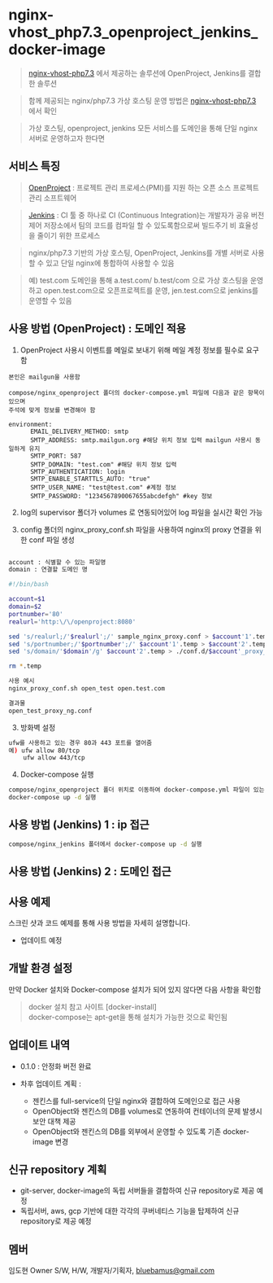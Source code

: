 # nginx-vhost_php7.3_openproject_jenkins_docker-image
> [nginx-vhost-php7.3] 에서 제공하는 솔루션에 OpenProject, Jenkins를 결합한 솔루션

> 함께 제공되는 nginx/php7.3 가상 호스팅 운영 방법은 [nginx-vhost-php7.3] 에서 확인

> 가상 호스팅, openproject, jenkins 모든 서비스를 도메인을 통해 단일 nginx 서버로 운영하고자 한다면

## 서비스 특징
 
> [OpenProject] : 프로젝트 관리 프로세스(PMI)를 지원 하는 오픈 소스 프로젝트 관리 소프트웨어

> [Jenkins] : CI 툴 중 하나로 CI (Continuous Integration)는 개발자가 공유 버전 제어 저장소에서 
  팀의 코드를 컴파일 할 수 있도록함으로써 빌드주기 비 효율성을 줄이기 위한 프로세스

> nginx/php7.3 기반의 가상 호스팅, OpenProject, Jenkins를 개별 서버로 사용할 수 있고 
  단일 nginx에 통합하여 사용할 수 있음

> 예) test.com 도메인을 통해 a.test.com/ b.test/com 으로 가상 호스팅을 운영하고 
      open.test.com으로 오픈프로젝트를 운영,
      jen.test.com으로 jenkins를 운영할 수 있음

## 사용 방법 (OpenProject) : 도메인 적용

1. OpenProject 사용시 이벤트를 메일로 보내기 위해 메일 계정 정보를 필수로 요구함

```
본인은 mailgun을 사용함

compose/nginx_openproject 폴더의 docker-compose.yml 파일에 다음과 같은 항목이 있으며  
주석에 맞게 정보를 변경해야 함

environment:
      EMAIL_DELIVERY_METHOD: smtp
      SMTP_ADDRESS: smtp.mailgun.org #해당 위치 정보 입력 mailgun 사용시 동일하게 유지
      SMTP_PORT: 587
      SMTP_DOMAIN: "test.com" #해당 위치 정보 입력
      SMTP_AUTHENTICATION: login
      SMTP_ENABLE_STARTTLS_AUTO: "true"
      SMTP_USER_NAME: "test@test.com" #계정 정보
      SMTP_PASSWORD: "1234567890067655abcdefgh" #key 정보
```

2. log의 supervisor 폴더가 volumes 로 연동되어있어 log 파일을 실시간 확인 가능

3. config 폴더의 nginx_proxy_conf.sh 파일을 사용하여 nginx의 proxy 연결을 위한 conf 파일 생성

```sh

account : 식별할 수 있는 파일명
domain : 연결할 도메인 명

#!/bin/bash

account=$1
domain=$2
portnumber='80'
realurl='http:\/\/openproject:8080'

sed 's/realurl;/'$realurl';/' sample_nginx_proxy.conf > $account'1'.temp
sed 's/portnumber;/'$portnumber';/' $account'1'.temp > $account'2'.temp
sed 's/domain/'$domain'/g' $account'2'.temp > ./conf.d/$account'_proxy_ng'.conf

rm *.temp
```

```sh
사용 예시 
nginx_proxy_conf.sh open_test open.test.com

결과물 
open_test_proxy_ng.conf
```

3. 방화벽 설정

```sh
ufw를 사용하고 있는 경우 80과 443 포트를 열어줌
예) ufw allow 80/tcp
    ufw allow 443/tcp
```

4. Docker-compose 실행

```sh
compose/nginx_openproject 폴더 위치로 이동하여 docker-compose.yml 파일이 있는 곳에서
docker-compose up -d 실행
```

## 사용 방법 (Jenkins) 1 : ip 접근

```sh
compose/nginx_jenkins 폴더에서 docker-compose up -d 실행

```



## 사용 방법 (Jenkins) 2 : 도메인 접근




## 사용 예제

스크린 샷과 코드 예제를 통해 사용 방법을 자세히 설명합니다.
- 업데이트 예정

## 개발 환경 설정

만약 Docker 설치와 Docker-compose 설치가 되어 있지 않다면 다음 사항을 확인함

> docker 설치 참고 사이트 [docker-install]  
> docker-compose는 apt-get을 통해 설치가 가능한 것으로 확인됨

## 업데이트 내역

* 0.1.0 : 안정화 버전 완료  

* 차후 업데이트 계획 : 
  - 젠킨스를 full-service의 단일 nginx와 결합하여 도메인으로 접근 사용
  - OpenObject와 젠킨스의 DB를 volumes로 연동하여 컨테이너의 문제 발생시 보안 대책 제공
  - OpenObject와 젠킨스의 DB를 외부에서 운영할 수 있도록 기존 docker-image 변경
 
## 신규 repository 계획
 - git-server, docker-image의 독립 서버들을 결합하여 신규 repository로 제공 예정  
 - 독립서버, aws, gcp 기반에 대한 각각의 쿠버네티스 기능을 탑제하여 신규 repository로 제공 예정  
    

## 멤버

임도현 Owner S/W, H/W, 개발자/기획자, bluebamus@gmail.com

<!-- Markdown link & img dfn's -->
[nginx-vhost-php7.3]: https://github.com/bluebamus/nginx-vhost-php7.3
[OpenProject]: http://wiki.webnori.com/display/pms/Open+Project+7
[Jenkins]: https://jjeongil.tistory.com/810

